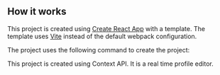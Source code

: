 ## How it works

This project is created using [Create React App](https://create-react-app.dev/) with a template. The template uses [Vite](https://vitejs.dev/) instead of the default webpack configuration.

The project uses the following command to create the project:

This project is created using Context API. It is a real time profile editor.
